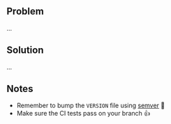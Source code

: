 ## Problem

...

## Solution

...

## Notes

- Remember to bump the `VERSION` file using [semver](https://semver.org/) 📝
- Make sure the CI tests pass on your branch 👍
